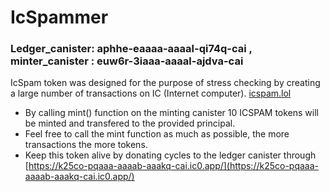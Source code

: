 # IcSpammer


### Ledger_canister: aphhe-eaaaa-aaaal-qi74q-cai , minter_canister : euw6r-3iaaa-aaaal-ajdva-cai

IcSpam token was designed for the purpose of stress checking by creating a large number of transactions on IC (Internet computer).
[icspam.lol](https://icspam.lol)


- By calling mint() function on the minting canister 10 ICSPAM tokens will be minted and transfered to the provided principal.
- Feel free to call the mint function as much as possible, the more transactions the more tokens.
- Keep this token alive by donating cycles to the ledger canister through [https://k25co-pqaaa-aaaab-aaakq-cai.ic0.app/](https://k25co-pqaaa-aaaab-aaakq-cai.ic0.app/)
